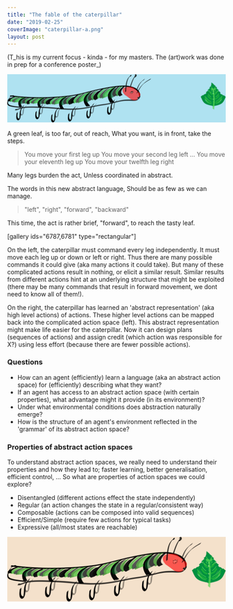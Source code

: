 ```yaml
---
title: "The fable of the caterpillar"
date: "2019-02-25"
coverImage: "caterpillar-a.png"
layout: post
---
```


(T_his is my current focus - kinda - for my masters. The (art)work was done in prep for a conference poster_)

![caterpillar-g](images/caterpillar-g.png)

A green leaf, is too far, out of reach, What you want, is in front, take the steps.

> You move your first leg up You move your second leg left ... You move your eleventh leg up You move your twelfth leg right

Many legs burden the act, Unless coordinated in abstract.

The words in this new abstract language, Should be as few as we can manage.

> "left", "right", "forward", "backward"

This time, the act is rather brief, "forward", to reach the tasty leaf.

\[gallery ids="6787,6781" type="rectangular"\]

On the left, the caterpillar must command every leg independently. It must move each leg up or down or left or right. Thus there are many possible commands it could give (aka many actions it could take). But many of these complicated actions result in nothing, or elicit a similar result. Similar results from different actions hint at an underlying structure that might be exploited (there may be many commands that result in forward movement, we dont need to know all of them!).

On the right, the caterpillar has learned an 'abstract representation' (aka high level actions) of actions. These higher level actions can be mapped back into the complicated action space (left). This abstract representation might make life easier for the caterpillar. Now it can design plans (sequences of actions) and assign credit (which action was responsible for X?) using less effort (because there are fewer possible actions).

### Questions

- How can an agent (efficiently) learn a language (aka an abstract action space) for (efficiently) describing what they want?
- If an agent has access to an abstract action space (with certain properties), what advantage might it provide (in its environment)?
- Under what environmental conditions does abstraction naturally emerge?
- How is the structure of an agent's environment reflected in the 'grammar' of its abstract action space?

### Properties of abstract action spaces

To understand abstract action spaces, we really need to understand their properties and how they lead to; faster learning, better generalisation, efficient control, ... So what are properties of action spaces we could explore?

- Disentangled (different actions effect the state independently)
- Regular (an action changes the state in a regular/consistent way)
- Composable (actions can be composed into valid sequences)
- Efficient/Simple (require few actions for typical tasks)
- Expressive (all/most states are reachable)

![caterpillar-a.png](images/caterpillar-a.png)

